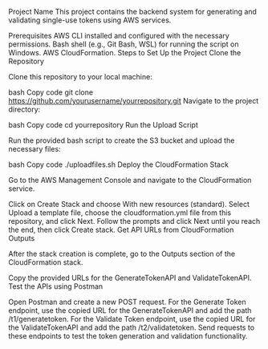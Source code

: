 Project Name
This project contains the backend system for generating and validating single-use tokens using AWS services.

Prerequisites
AWS CLI installed and configured with the necessary permissions.
Bash shell (e.g., Git Bash, WSL) for running the script on Windows.
AWS CloudFormation.
Steps to Set Up the Project
Clone the Repository

Clone this repository to your local machine:

bash
Copy code
git clone https://github.com/yourusername/yourrepository.git
Navigate to the project directory:

bash
Copy code
cd yourrepository
Run the Upload Script

Run the provided bash script to create the S3 bucket and upload the necessary files:

bash
Copy code
./uploadfiles.sh
Deploy the CloudFormation Stack

Go to the AWS Management Console and navigate to the CloudFormation service.

Click on Create Stack and choose With new resources (standard).
Select Upload a template file, choose the cloudformation.yml file from this repository, and click Next.
Follow the prompts and click Next until you reach the end, then click Create stack.
Get API URLs from CloudFormation Outputs

After the stack creation is complete, go to the Outputs section of the CloudFormation stack.

Copy the provided URLs for the GenerateTokenAPI and ValidateTokenAPI.
Test the APIs using Postman

Open Postman and create a new POST request.
For the Generate Token endpoint, use the copied URL for the GenerateTokenAPI and add the path /t1/generatetoken.
For the Validate Token endpoint, use the copied URL for the ValidateTokenAPI and add the path /t2/validatetoken.
Send requests to these endpoints to test the token generation and validation functionality.
